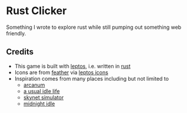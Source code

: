 # Rust Clicker

Something I wrote to explore rust while still pumping out something web friendly.

## Credits

* This game is built with [leptos](https://leptos.dev/), i.e. written in [rust](https://www.rust-lang.org/)
* Icons are from [feather](https://feathericons.com/) via [leptos icons](https://github.com/carloskiki/leptos-icons)
* Inspiration comes from many places including but not limited to
    * [arcanum](https://mathiashjelm.gitlab.io/arcanum/)
    * [a usual idle life](https://play.google.com/store/apps/details?id=it.paranoidsquirrels.beyond_idle&hl=en_IE&pli=1)
    * [skynet simulator](https://skynetsimulator.com/)
    * [midnight idle](https://accuratecat.itch.io/midnight-idle)